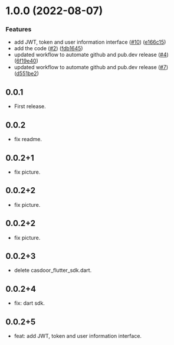 # 1.0.0 (2022-08-07)


### Features

* add JWT, token and user information interface ([#10](https://github.com/casdoor/casdoor-flutter-sdk/issues/10)) ([e166c15](https://github.com/casdoor/casdoor-flutter-sdk/commit/e166c153856304888a4a957f4d795f7d0eea3552))
* add the code ([#2](https://github.com/casdoor/casdoor-flutter-sdk/issues/2)) ([fdb1645](https://github.com/casdoor/casdoor-flutter-sdk/commit/fdb1645becdda428d045f67540c01b6cd8fd041f))
* updated workflow to automate github and pub.dev release ([#4](https://github.com/casdoor/casdoor-flutter-sdk/issues/4)) ([6f19e40](https://github.com/casdoor/casdoor-flutter-sdk/commit/6f19e40f6dacaf1350680e8aabd725bcee94083a))
* updated workflow to automate github and pub.dev release ([#7](https://github.com/casdoor/casdoor-flutter-sdk/issues/7)) ([d551be2](https://github.com/casdoor/casdoor-flutter-sdk/commit/d551be2f728a08b7b5dae35b8efb1166f37203dd))

## 0.0.1

* First release.

## 0.0.2

* fix readme.

## 0.0.2+1

* fix picture.

## 0.0.2+2

* fix picture.

## 0.0.2+2

* fix picture.

## 0.0.2+3

* delete casdoor_flutter_sdk.dart.

## 0.0.2+4

* fix: dart sdk.

## 0.0.2+5

* feat: add JWT, token and user information interface.
